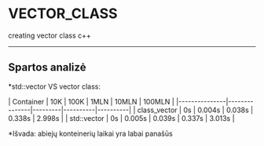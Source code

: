 # VECTOR_CLASS
creating vector class c++

---------------
Spartos analizė
---------------

*std::vector VS vector class:

|   Container   |  10K |  100K  |  1MLN   |  10MLN   |  100MLN  |
|---------------|---------------|---------|----------|----------|
|  class_vector |  0s  | 0.004s | 0.038s  |  0.338s  |  2.998s  |
|   std::vector |  0s  | 0.005s | 0.039s  |  0.337s  |  3.013s  |


*Išvada: abiejų konteinerių laikai yra labai panašūs
